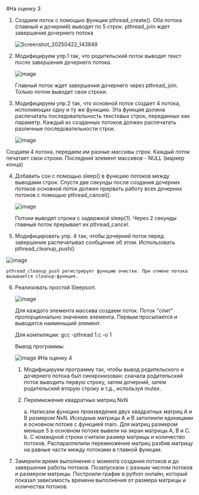 #На оценку 3 
1. Создаем поток с помощью функции pthread_create(). Оба потока (главный и дочерний) выводят по 5 строк. pthread_join ждет завершения дочернего потока

   
   ![Screenshot_20250422_143849](https://github.com/user-attachments/assets/ac6595b3-48a0-4af9-9190-428860d06142)

2. Модифицируем упр.1 так, что родительский поток выводит текст после завершения дочернего потока.
   
   ![image](https://github.com/user-attachments/assets/6f791f92-7782-4f08-b005-c089291a1be4)
   
   Главный поток ждет завершения дочернего через pthread_join. Только потом выводит свои строки.
   
3. Модифицируем упр.2 так, что основной поток создает 4 потока, исполняющих одну и ту же функцию. Эта функция должна распечатать последовательность текстовых строк, переданных как параметр. Каждый из созданных потоков должен распечатать различные последовательности строк.
   
   ![image](https://github.com/user-attachments/assets/c72ba44f-5338-4e30-9e34-b436f4dabb12)

Создаем 4 потока, передаем им разные массивы строк. Каждый поток печатает свои строки. Последний элемент массивов - NULL (маркер конца)

4. Добавить сон с помощью sleep() в функцию потоков между выводами строк. Спустя две секунды после создания дочерних потоков основной поток должен прервать работу всех дочерних потоков с помощью pthread_cancel().
   
   ![image](https://github.com/user-attachments/assets/7299dc71-44e7-4a8c-a200-ad4771b92ca6)
   
   Потоки выводят строки с задержкой sleep(1). Через 2 секунды главный поток прерывает их pthread_cancel.

5.   Модифицировать упр. 4 так, чтобы дочерний поток перед завершение распечатывал сообщение об этом. Использовать pthread_cleanup_push()
   
   ![image](https://github.com/user-attachments/assets/44f1a518-41fa-46d6-b839-5bbae13d99dc)

    pthread_cleanup_push регистрирует функцию очистки. При отмене потока вызывается cleanup-функция.
    
6. Реализовать простой Sleepsort.
   
   ![image](https://github.com/user-attachments/assets/f722732f-3974-459d-9418-56f2752227e3)

   Для каждого элемента массива создаем поток. Поток "спит" пропорционально значению элемента. Первым просыпается и выводится наименьший элемент.

   Для компиляции: gcc -pthread 1.c -o 1

   Вывод программы:

   ![image](https://github.com/user-attachments/assets/ff3beb5e-8c41-4d8f-862c-1b570521c1ca)
   #На оценку 4
   1. Модифицируем программу так, чтобы вывод родительского и дочернего потока был синхронизован: сначала родительский поток выводить первую строку, затем дочерний, затем родительский вторую строку и т.д., используя mutex. 

   2. Перемножение квадратных матриц NxN

        a. Написали функцию произведения двух квадратных матриц A и B размером NxN. Исходные матрицы A и B заполнили единицами в основном потоке с функцией main. Для матриц размером меньше 5 в основном потоке вывели на экран матрицы A, B и C.
        b. С командной строки считали размер матрицы и количество потоков. Распараллелили перемножение матриц разбив матрицу на равные части между потоками в главной функции.

3. Замерили время выполнения с момента создания потоков и до завершения работы потоков. Позапускали с разным числом потоков и размером матрицы. Построили график в python онлайн, который показал зависимость времени выполнения от размера матрицы и количества потоков. 



   

